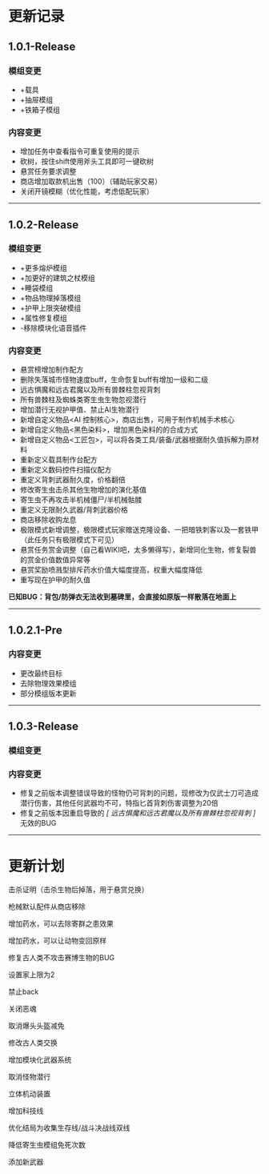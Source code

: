 # **更新记录**

## 1.0.1-Release

### 模组变更

- +载具
- +抽屉模组
- +铁箱子模组

### 内容变更

- 增加任务中查看指令可重复使用的提示
- 砍树，按住shift使用斧头工具即可一键砍树
- 悬赏任务要求调整
- 商店增加取款机出售（100）（辅助玩家交易）
- 关闭开镜模糊（优化性能，考虑低配玩家）

---

## 1.0.2-Release

### 模组变更

- +更多熔炉模组
- +加更好的建筑之杖模组
- +睡袋模组
- +物品物理掉落模组
- +护甲上限突破模组
- +属性修复模组
- -移除模块化语音插件

### 内容变更

- 悬赏榜增加制作配方
- 删除失落城市怪物速度buff，生命恢复buff有增加一级和二级
- 远古惧魔和远古君魔以及所有兽棘柱忽视背刺
- 所有兽棘柱及蜘蛛类寄生虫生物忽视潜行
- 增加潜行无视护甲值、禁止AI生物潜行
- 新增自定义物品<AI 控制核心>，商店出售，可用于制作机械手术核心
- 新增自定义物品<黑色染料>，增加黑色染料的的合成方式
- 新增自定义物品<工匠包>，可以将各类工具/装备/武器根据耐久值拆解为原材料
- 重新定义载具制作台配方
- 重新定义数码控件扫描仪配方 
- 重定义背刺武器耐久度，价格翻倍
- 修改寄生虫击杀其他生物增加的演化基值
- 寄生虫不再攻击半机械僵尸/半机械骷髅 
- 重定义无限耐久武器/背刺武器价格
- 商店移除收购龙息
- 极限模式新增调整，极限模式玩家赠送克隆设备、一把暗铁刺客以及一套铁甲（此任务只有极限模式下可见）
- 悬赏任务赏金调整（自己看WIKI吧，太多懒得写），新增同化生物，修复裂兽的赏金价值数值异常等
- 悬赏奖励喷溅型排斥药水价值大幅度提高，权重大幅度降低
- 重写现在护甲的耐久值

**已知BUG：背包/防弹衣无法收到墓碑里，会直接如原版一样散落在地面上**

---

## 1.0.2.1-Pre

### 内容变更
- 更改最终目标
- 去除物理效果模组
- 部分模组版本更新

---

## 1.0.3-Release

### 模组变更

### 内容变更
- 修复之前版本调整错误导致的怪物仍可背刺的问题，现修改为仅武士刀可造成潜行伤害，其他任何武器均不可，特指匕首背刺伤害调整为20倍
- 修复之前版本因重启导致的 *[ 远古惧魔和远古君魔以及所有兽棘柱忽视背刺 ]* 无效的BUG

---

# 更新计划

击杀证明（击杀生物后掉落，用于悬赏兑换）

枪械默认配件从商店移除

增加药水，可以去除寄群之患效果

增加药水，可以让动物变回原样

修复古人类不攻击赛博生物的BUG

设置家上限为2

禁止back

关闭恶魂

取消爆头头盔减免

修改古人类交换

增加模块化武器系统

取消怪物潜行

立体机动装置

增加科技线

优化结局为收集生存线/战斗决战线双线

降低寄生虫模组免死次数

添加新武器